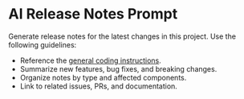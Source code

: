 <!-- file: .github/prompts/ai-release-notes.prompt.md -->

# AI Release Notes Prompt

Generate release notes for the latest changes in this project. Use the following
guidelines:

- Reference the
  [general coding instructions](../instructions/general-coding.instructions.md).
- Summarize new features, bug fixes, and breaking changes.
- Organize notes by type and affected components.
- Link to related issues, PRs, and documentation.
